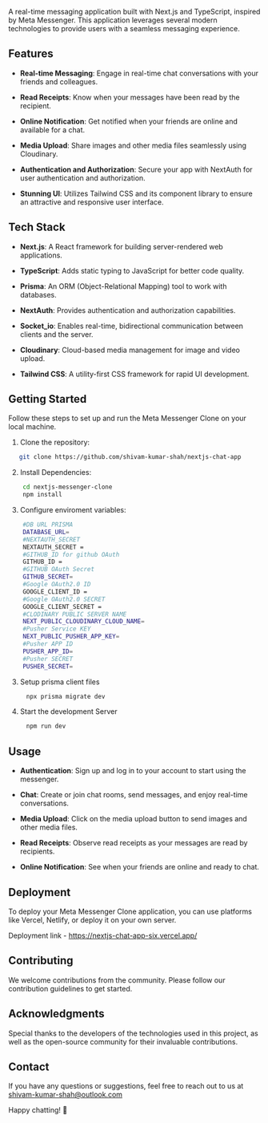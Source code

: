 A real-time messaging application built with Next.js and TypeScript, inspired by Meta Messenger. This application leverages several modern technologies to provide users with a seamless messaging experience.

## Features

- **Real-time Messaging**: Engage in real-time chat conversations with your friends and colleagues.

- **Read Receipts**: Know when your messages have been read by the recipient.

- **Online Notification**: Get notified when your friends are online and available for a chat.

- **Media Upload**: Share images and other media files seamlessly using Cloudinary.

- **Authentication and Authorization**: Secure your app with NextAuth for user authentication and authorization.

- **Stunning UI**: Utilizes Tailwind CSS and its component library to ensure an attractive and responsive user interface.

## Tech Stack

- **Next.js**: A React framework for building server-rendered web applications.

- **TypeScript**: Adds static typing to JavaScript for better code quality.

- **Prisma**: An ORM (Object-Relational Mapping) tool to work with databases.

- **NextAuth**: Provides authentication and authorization capabilities.

- **Socket_io**: Enables real-time, bidirectional communication between clients and the server.

- **Cloudinary**: Cloud-based media management for image and video upload.

- **Tailwind CSS**: A utility-first CSS framework for rapid UI development.

## Getting Started

Follow these steps to set up and run the Meta Messenger Clone on your local machine.

1. Clone the repository:

```bash
   git clone https://github.com/shivam-kumar-shah/nextjs-chat-app
```

2. Install Dependencies:

```bash
    cd nextjs-messenger-clone
    npm install
```

3. Configure enviroment variables:

```bash
    #DB URL PRISMA
    DATABASE_URL=
    #NEXTAUTH_SECRET
    NEXTAUTH_SECRET =
    #GITHUB_ID for github OAuth
    GITHUB_ID =
    #GITHUB OAuth Secret
    GITHUB_SECRET=
    #Google OAuth2.0 ID
    GOOGLE_CLIENT_ID =
    #Google OAuth2.0 SECRET
    GOOGLE_CLIENT_SECRET =
    #CLODINARY PUBLIC SERVER NAME
    NEXT_PUBLIC_CLOUDINARY_CLOUD_NAME=
    #Pusher Service KEY
    NEXT_PUBLIC_PUSHER_APP_KEY=
    #Pusher APP ID
    PUSHER_APP_ID=
    #Pusher SECRET
    PUSHER_SECRET=
```

3. Setup prisma client files

```bash
     npx prisma migrate dev
```

4. Start the development Server

```bash
     npm run dev
```

## Usage

- **Authentication**: Sign up and log in to your account to start using the messenger.

- **Chat**: Create or join chat rooms, send messages, and enjoy real-time conversations.

- **Media Upload**: Click on the media upload button to send images and other media files.

- **Read Receipts**: Observe read receipts as your messages are read by recipients.

- **Online Notification**: See when your friends are online and ready to chat.

## Deployment

To deploy your Meta Messenger Clone application, you can use platforms like Vercel, Netlify, or deploy it on your own server.

Deployment link - https://nextjs-chat-app-six.vercel.app/

## Contributing

We welcome contributions from the community. Please follow our contribution guidelines to get started.

## Acknowledgments

Special thanks to the developers of the technologies used in this project, as well as the open-source community for their invaluable contributions.

## Contact

If you have any questions or suggestions, feel free to reach out to us at shivam-kumar-shah@outlook.com

Happy chatting! 🚀
